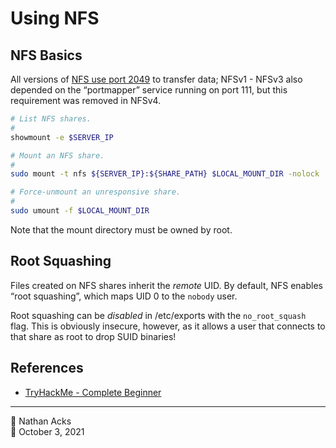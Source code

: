 # Using NFS

## NFS Basics

All versions of [NFS use port 2049](https://racinpaper.com/auto-racing/what-is-nfs-port-number-in-linux.html) to transfer data; NFSv1 - NFSv3 also depended on the “portmapper” service running on port 111, but this requirement was removed in NFSv4.

```bash
# List NFS shares.
#
showmount -e $SERVER_IP

# Mount an NFS share.
#
sudo mount -t nfs ${SERVER_IP}:${SHARE_PATH} $LOCAL_MOUNT_DIR -nolock

# Force-unmount an unresponsive share.
#
sudo umount -f $LOCAL_MOUNT_DIR
```

Note that the mount directory must be owned by root.

## Root Squashing

Files created on NFS shares inherit the *remote* UID. By default, NFS enables “root squashing”, which maps UID 0 to the `nobody` user.

Root squashing can be *disabled* in /etc/exports with the `no_root_squash` flag. This is obviously insecure, however, as it allows a user that connects to that share as root to drop SUID binaries!

## References

* [TryHackMe - Complete Beginner](tryhackme-complete-beginner.md)

- - - -

👤 Nathan Acks  
📅 October 3, 2021
